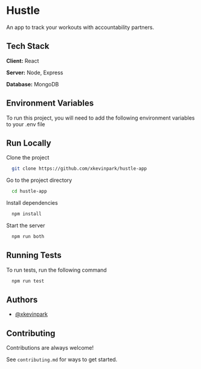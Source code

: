 
# Hustle

An app to track your workouts with accountability partners.


## Tech Stack

**Client:** React

**Server:** Node, Express

**Database:** MongoDB

  
## Environment Variables

To run this project, you will need to add the following environment variables to your .env file



  
## Run Locally

Clone the project

```bash
  git clone https://github.com/xkevinpark/hustle-app
```

Go to the project directory

```bash
  cd hustle-app
```

Install dependencies

```bash
  npm install
```

Start the server

```bash
  npm run both
```

  
## Running Tests

To run tests, run the following command

```bash
  npm run test
```

  
## Authors

- [@xkevinpark](https://github.com/xkevinpark)  


## Contributing

Contributions are always welcome!

See `contributing.md` for ways to get started.


  